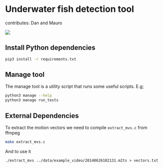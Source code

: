 # Underwater fish detection tool
contributes: Dan and Mauro 

![](fish.gif)

## Install Python dependencies

```bash
pip3 install -r requirements.txt

```

## Manage tool

The manage tool is a utility script that runs some useful scripts. E.g;

```bash
python3 manage --help
python3 manage run_tests
```


## External Dependencies

To extract the motion vectors we need to compile `extract_mvs.c` from ffmpeg

```bash
make extract_mvs.c
```

And to use it
```
./extract_mvs ../data/example_video/20140626102131.m2ts > vectors.txt

```
